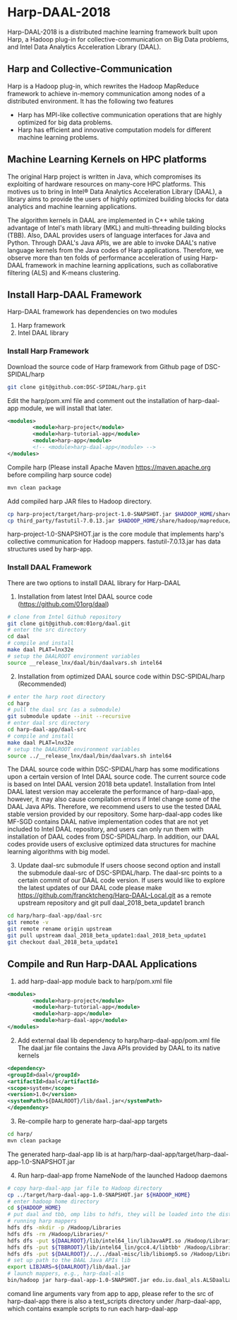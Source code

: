 # Harp-DAAL-2018 

Harp-DAAL-2018 is a distributed machine learning framework built upon Harp, a Hadoop plug-in for collective-communication on Big Data problems, and Intel Data Analytics Acceleration Library (DAAL). 

## Harp and Collective-Communication  

Harp is a Hadoop plug-in, which rewrites the Hadoop MapReduce framework to achieve in-memory communication among nodes of a distributed environment. It has the following two features 

* Harp has MPI-like collective communication operations that are highly optimized for big data problems.
* Harp has efficient and innovative computation models for different machine learning problems.

## Machine Learning Kernels on HPC platforms

The original Harp project is written in Java, which compromises its exploiting of hardware resources on many-core HPC platforms. 
This motives us to bring in Intel® Data Analytics Acceleration Library (DAAL), a library aims to provide the users of highly optimized 
building blocks for data analytics and machine learning applications. 

The algorithm kernels in DAAL are implemented in C++ while taking advantage of Intel's math library (MKL) and multi-threading building blocks (TBB). Also, DAAL provides users of language interfaces for
Java and Python. Through DAAL's Java APIs, we are able to invoke DAAL's native language kernels from the Java codes of Harp applications. Therefore, we observe more than ten folds of performance 
acceleration of using Harp-DAAL framework in machine learning applications, such as collaborative filtering (ALS) and K-means clustering. 

## Install Harp-DAAL Framework 

Harp-DAAL framework has dependencies on two modules

1. Harp framework
2. Intel DAAL library

### Install Harp Framework

Download the source code of Harp framework from Github page of DSC-SPIDAL/harp 
```bash
git clone git@github.com:DSC-SPIDAL/harp.git
```
Edit the harp/pom.xml file and comment out the installation of harp-daal-app module, we will install that later.
```xml
<modules>
        <module>harp-project</module>
        <module>harp-tutorial-app</module>
        <module>harp-app</module>
        <!-- <module>harp-daal-app</module> -->
</modules>
```
Compile harp (Please install Apache Maven https://maven.apache.org before compiling harp source code) 
```bash
mvn clean package
```
Add compiled harp JAR files to Hadoop directory.
```bash
cp harp-project/target/harp-project-1.0-SNAPSHOT.jar $HADOOP_HOME/share/hadoop/mapreduce/
cp third_party/fastutil-7.0.13.jar $HADOOP_HOME/share/hadoop/mapreduce/
```
harp-project-1.0-SNAPSHOT.jar is the core module that implements harp's collective communication for Hadoop mappers. 
fastutil-7.0.13.jar has data structures used by harp-app. 

### Install DAAL Framework

There are two options to install DAAL library for Harp-DAAL 

1. Installation from latest Intel DAAL source code (https://github.com/01org/daal)
```bash
# clone from Intel Github repository
git clone git@github.com:01org/daal.git
# enter the src directory
cd daal
# compile and install
make daal PLAT=lnx32e
# setup the DAALROOT environment variables
source __release_lnx/daal/bin/daalvars.sh intel64
```
2. Installation from optimized DAAL source code within DSC-SPIDAL/harp (Recommended)
```bash
# enter the harp root directory
cd harp
# pull the daal src (as a submodule)
git submodule update --init --recursive
# enter daal src directory
cd harp-daal-app/daal-src
# compile and install
make daal PLAT=lnx32e
# setup the DAALROOT environment variables
source ../__release_lnx/daal/bin/daalvars.sh intel64
```
The DAAL source code within DSC-SPIDAL/harp has some modifications upon a certain version of Intel DAAL source code. 
The current source code is based on Intel DAAL version 2018 beta update1. Installation from Intel DAAL latest version 
may accelerate the performance of harp-daal-app, however, it may also cause compilation errors if Intel 
change some of the DAAL Java APIs. Therefore, we recommend users to use the tested DAAL stable version provided by our 
repository. Some harp-daal-app codes like MF-SGD contains DAAL native implementation codes that are not yet 
included to Intel DAAL repository, and users can only run them with installation of DAAL codes from DSC-SPIDAL/harp.
In addition, our DAAL codes provide users of exclusive optimized data structures for machine learning algorithms 
with big model. 

3. Update daal-src submodule
If users choose second option and install the submodule daal-src of DSC-SPIDAL/harp. The daal-src points to a 
certain commit of our DAAL code version. If users would like to explore the latest updates of our DAAL code
please make https://github.com/francktcheng/Harp-DAAL-Local.git as a remote upstream repository and git pull daal_2018_beta_update1 
branch
```bash
cd harp/harp-daal-app/daal-src
git remote -v 
git remote rename origin upstream 
git pull upstream daal_2018_beta_update1:daal_2018_beta_update1
git checkout daal_2018_beta_update1
```

## Compile and Run Harp-DAAL Applications
1. add harp-daal-app module back to harp/pom.xml file
```xml
<modules>
        <module>harp-project</module>
        <module>harp-tutorial-app</module>
        <module>harp-app</module>
        <module>harp-daal-app</module>
</modules>
```
2. Add external daal lib dependency to harp/harp-daal-app/pom.xml file
The daal.jar file contains the Java APIs provided by DAAL to its native kernels
```xml
<dependency>
<groupId>daal</groupId>
<artifactId>daal</artifactId>
<scope>system</scope>
<version>1.0</version>
<systemPath>${DAALROOT}/lib/daal.jar</systemPath>
</dependency>
```
3. Re-compile harp to generate harp-daal-app targets
```bash
cd harp/
mvn clean package 
```
The generated harp-daal-app lib is at harp/harp-daal-app/target/harp-daal-app-1.0-SNAPSHOT.jar

4. Run harp-daal-app frome NameNode of the launched Hadoop daemons 
```bash
# copy harp-daal-app jar file to Hadoop directory
cp ../target/harp-daal-app-1.0-SNAPSHOT.jar ${HADOOP_HOME}
# enter hadoop home directory
cd ${HADOOP_HOME}
# put daal and tbb, omp libs to hdfs, they will be loaded into the distributed cache of 
# running harp mappers
hdfs dfs -mkdir -p /Hadoop/Libraries
hdfs dfs -rm /Hadoop/Libraries/*
hdfs dfs -put ${DAALROOT}/lib/intel64_lin/libJavaAPI.so /Hadoop/Libraries/
hdfs dfs -put ${TBBROOT}/lib/intel64_lin/gcc4.4/libtbb* /Hadoop/Libraries/
hdfs dfs -put ${DAALROOT}/../../daal-misc/lib/libiomp5.so /Hadoop/Libraries/
# set up path to the DAAL Java APIs lib
export LIBJARS=${DAALROOT}/lib/daal.jar
# launch mappers, e.g., harp-daal-als 
bin/hadoop jar harp-daal-app-1.0-SNAPSHOT.jar edu.iu.daal_als.ALSDaalLauncher -libjars ${LIBJARS} /Hadoop/sgd-input/yahoomusic-train 100 1 0.0001 10 false 2 24 110000 /Hadoop/als-work /Hadoop/sgd-input/yahoomusic-test
```
comand line arguments vary from app to app, please refer to the src of harp-daal-app
there is also a test_scripts directory under /harp-daal-app, which contains example scripts to run each harp-daal-app







